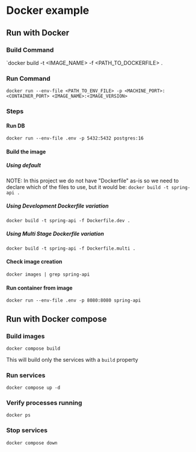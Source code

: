 # Docker example

## Run with Docker

### Build Command

`docker build -t <IMAGE_NAME> -f <PATH_TO_DOCKERFILE> .

### Run Command

`docker run --env-file <PATH_TO_ENV_FILE> -p <MACHINE_PORT>:<CONTAINER_PORT> <IMAGE_NAME>:<IMAGE_VERSION>`

### Steps

#### Run DB

`docker run --env-file .env -p 5432:5432 postgres:16`

#### Build the image

##### Using default

NOTE: In this project we do not have "Dockerfile" as-is so we need to declare which of the files to use, but it would
be:
`docker build -t spring-api .`

##### Using Development Dockerfile variation

`docker build -t spring-api -f Dockerfile.dev .`

##### Using Multi Stage Dockerfile variation

`docker build -t spring-api -f Dockerfile.multi .`

#### Check image creation

`docker images | grep spring-api`

#### Run container from image

`docker run --env-file .env -p 8080:8080 spring-api`

## Run with Docker compose

### Build images

`docker compose build`

This will build only the services with a `build` property

### Run services

`docker compose up -d`

### Verify processes running

`docker ps`

### Stop services

`docker compose down`
